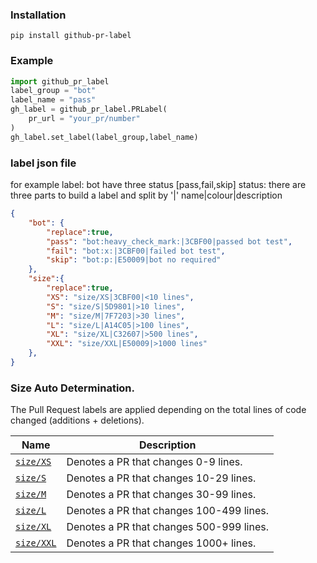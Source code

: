 ### Installation

```
pip install github-pr-label
```

### Example

```python
import github_pr_label
label_group = "bot"
label_name = "pass"
gh_label = github_pr_label.PRLabel(
    pr_url = "your_pr/number"
)
gh_label.set_label(label_group,label_name)

```


### label json file
for example
label: bot have three status [pass,fail,skip]
status: there are three parts to build a label and split by '|'
        name|colour|description

```json
{
    "bot": {
        "replace":true,
        "pass": "bot:heavy_check_mark:|3CBF00|passed bot test",
        "fail": "bot:x:|3CBF00|failed bot test",
        "skip": "bot:p:|E50009|bot no required"
    },
    "size":{
        "replace":true,
        "XS": "size/XS|3CBF00|<10 lines",
        "S": "size/S|5D9801|>10 lines",
        "M": "size/M|7F7203|>30 lines",
        "L": "size/L|A14C05|>100 lines",
        "XL": "size/XL|C32607|>500 lines",
        "XXL": "size/XXL|E50009|>1000 lines"
    }, 
}
```
### Size Auto Determination.

The Pull Request labels are applied depending on the total lines of code changed (additions + deletions).

| Name | Description |
| ---- | ----------- |
| <a id="size/XS" href="#size/XS">`size/XS`</a> | Denotes a PR that changes 0-9 lines. |
| <a id="size/S" href="#size/S">`size/S`</a> | Denotes a PR that changes 10-29 lines. |
| <a id="size/M" href="#size/M">`size/M`</a> | Denotes a PR that changes 30-99 lines. |
| <a id="size/L" href="#size/L">`size/L`</a> | Denotes a PR that changes 100-499 lines. |
| <a id="size/XL" href="#size/XL">`size/XL`</a> | Denotes a PR that changes 500-999 lines. |
| <a id="size/XXL" href="#size/XXL">`size/XXL`</a> | Denotes a PR that changes 1000+ lines. |


